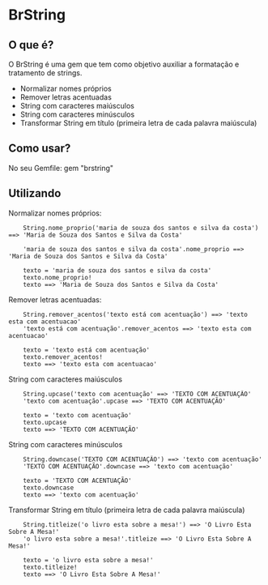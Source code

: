 # BrString

## O que é?

O BrString é uma gem que tem como objetivo auxiliar a formatação e tratamento de strings.

* Normalizar nomes próprios
* Remover letras acentuadas 
* String com caracteres maiúsculos
* String com caracteres minúsculos
* Transformar String em título (primeira letra de cada palavra maiúscula)

## Como usar?

No seu Gemfile:
        gem "brstring"

## Utilizando

Normalizar nomes próprios:

        String.nome_proprio('maria de souza dos santos e silva da costa') ==> 'Maria de Souza dos Santos e Silva da Costa'

        'maria de souza dos santos e silva da costa'.nome_proprio ==> 'Maria de Souza dos Santos e Silva da Costa'

        texto = 'maria de souza dos santos e silva da costa'
        texto.nome_proprio!
        texto ==> 'Maria de Souza dos Santos e Silva da Costa'
        
Remover letras acentuadas:

        String.remover_acentos('texto está com acentuação') ==> 'texto esta com acentuacao'
        'texto está com acentuação'.remover_acentos ==> 'texto esta com acentuacao'

        texto = 'texto está com acentuação'
        texto.remover_acentos!
        texto ==> 'texto esta com acentuacao'

String com caracteres maiúsculos

        String.upcase('texto com acentuação' ==> 'TEXTO COM ACENTUAÇÃO'
        'texto com acentuação'.upcase ==> 'TEXTO COM ACENTUAÇÃO'

        texto = 'texto com acentuação'
        texto.upcase
        texto ==> 'TEXTO COM ACENTUAÇÃO'

String com caracteres minúsculos

        String.downcase('TEXTO COM ACENTUAÇÃO') ==> 'texto com acentuação'
        'TEXTO COM ACENTUAÇÃO'.downcase ==> 'texto com acentuação'

        texto = 'TEXTO COM ACENTUAÇÃO'
        texto.downcase
        texto ==> 'texto com acentuação'

Transformar String em título (primeira letra de cada palavra maiúscula)

        String.titleize('o livro esta sobre a mesa!') ==> 'O Livro Esta Sobre A Mesa!'
        'o livro esta sobre a mesa!'.titleize ==> 'O Livro Esta Sobre A Mesa!'

        texto = 'o livro esta sobre a mesa!'
        texto.titleize!
        texto ==> 'O Livro Esta Sobre A Mesa!'

